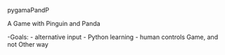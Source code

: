 pygamaPandP

A Game with Pinguin and Panda 

-Goals:
    - alternative input
    - Python learning
    - human controls Game, and not Other way